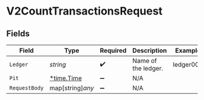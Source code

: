 # V2CountTransactionsRequest


## Fields

| Field                                      | Type                                       | Required                                   | Description                                | Example                                    |
| ------------------------------------------ | ------------------------------------------ | ------------------------------------------ | ------------------------------------------ | ------------------------------------------ |
| `Ledger`                                   | *string*                                   | :heavy_check_mark:                         | Name of the ledger.                        | ledger001                                  |
| `Pit`                                      | [*time.Time](https://pkg.go.dev/time#Time) | :heavy_minus_sign:                         | N/A                                        |                                            |
| `RequestBody`                              | map[string]*any*                           | :heavy_minus_sign:                         | N/A                                        |                                            |